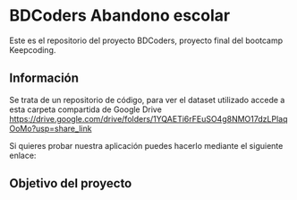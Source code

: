 # BDCoders Abandono escolar

Este es el repositorio del proyecto BDCoders, proyecto final del bootcamp Keepcoding.

## Información

Se trata de un repositorio de código, para ver el dataset utilizado accede a esta carpeta compartida de Google Drive https://drive.google.com/drive/folders/1YQAETi6rFEuSO4g8NMO17dzLPlaqOoMo?usp=share_link

Si quieres probar nuestra aplicación puedes hacerlo mediante el siguiente enlace: 

## Objetivo del proyecto